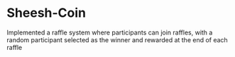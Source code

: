 # Sheesh-Coin
Implemented a raffle system where participants can join raffles, with a random participant selected as the winner and rewarded at the end of each raffle
